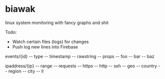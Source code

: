 # biawak
linux system monitoring with fancy graphs and shit


Todo: 

* Watch certain files (logs) for changes
* Push log new lines into Firebase


events/{id}
  -- type
  -- timestamp
  -- rawstring
  -- props
     -- foo
     -- bar
     -- baz 

ipaddress/{ip}
  -- range
  -- requests
    -- https
    -- http
    -- ssh
  -- geo
    -- country
    -- region
    -- city
    -- ll
